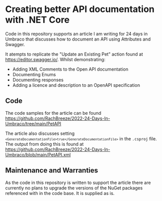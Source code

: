 # Creating better API documentation with .NET Core
Code in this repository supports an article I am writing for 24 days in Umbraco that discusses how to document an API using Attributes and Swagger.

It atempts to replicate the "Update an Existing Pet" action found at https://editor.swagger.io/. Whilst demonstrating:
- Adding XML Comments to the Open API documentation
- Documenting Enums
- Documenting responses
- Adding a licence and description to an OpenAPI specification

## Code
The code samples for the article can be found https://github.com/RachBreeze/2022-24-Days-In-Umbraco/tree/main/PetAPI

The article also discusses setting <code>`<GenerateDocumentationFile>true</GenerateDocumentationFile>`</code> in the <code>.csproj</code> file. The output from doing this is found at https://github.com/RachBreeze/2022-24-Days-In-Umbraco/blob/main/PetAPI.xml


## Maintenance and Warranties
As the code in this repository is written to support the article there are currently no plans to upgrade the versions of the NuGet packages referenced with in the code base. It is supplied as is.
